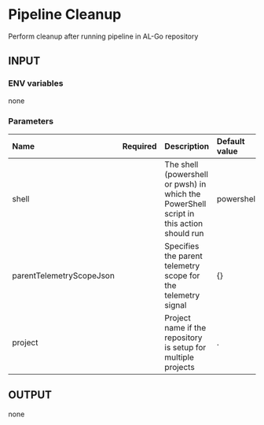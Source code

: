 # Pipeline Cleanup
Perform cleanup after running pipeline in AL-Go repository

## INPUT

### ENV variables
none

### Parameters
| Name                     | Required | Description                                                                             | Default value |
| :----------------------- | :------: | :-------------------------------------------------------------------------------------- | :------------ |
| shell                    |          | The shell (powershell or pwsh) in which the PowerShell script in this action should run | powershell    |
| parentTelemetryScopeJson |          | Specifies the parent telemetry scope for the telemetry signal                           | {}            |
| project                  |          | Project name if the repository is setup for multiple projects                           | .             |

## OUTPUT
none
